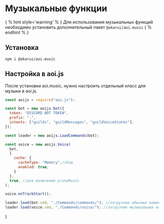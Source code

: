 # Музыкальные функции

{ % hint style='warning' % } Для использования музыкальных функций необходимо установить дополнительный пакет `@akarui/aoi.music` { % endhint % }

## Установка

```
npm i @akarui/aoi.music
```

## Настройка в aoi.js

После установки aoi.music, нужно настроить отдельный класс для музыки в aoi.js.

```js
const aoijs = require("aoi.js");

const bot = new aoijs.bot({
  token: "DISCORD BOT TOKEN",
  prefix: ".",
  intents: ["guilds", "guildMessages", "guildVoiceStates"],
});

const loader = new aoijs.LoadCommands(bot);

const voice = new aoijs.Voice(
  bot,
  {
    cache: {
      cacheType: "Memory",//Кэш
      enabled: true,
    }
  },
  true, //для включения pruneMusic 
);

voice.onTrackStart();

loader.load(bot.cmd, "./Commands/commands/"); //загрузчик обычных команд
loader.load(voice.cmd, "./Commands/voice/"); //загрузчик музыкальных команд
```
}
